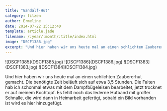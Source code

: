 ```yaml
---
title: "Gandalf-Hut"
category: filzen
author: Ermeline
date: 2014-07-22 15:12:40
template: article.jade
filename: /:year/:month/:title/index.html
image: "DSCF1386.jpg"
excerpt: "Und hier haben wir uns heute mal an einen schlichten Zaubererhut gemacht."
---
```


<div class="slideshow_portrait">
![DSCF1385](DSCF1385.jpg)
![DSCF1386](DSCF1386.jpg)
![DSCF1383](DSCF1383.jpg)
![DSCF1384](DSCF1384.jpg)
</div>
  
Und hier haben wir uns heute mal an einen schlichten Zaubererhut gemacht. Die benötigte Zeit beläuft sich auf etwa 3,5 Stunden. Die Falten hab ich schonmal etwas mit dem Dampfbügeleisen bearbeitet, jetzt trocknet er auf meinem Kochtopf. Es fehlt noch das lederne Hutband mit großer Schnalle, die wird dann in Heimarbeit gefertigt, sobald ein Bild vorhanden ist wird es hier hinzugefügt.
